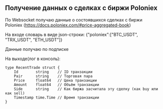 ## Получение данных о сделках с биржи Poloniex

По Websocket получаю данные о состоявшихся сделках с биржи Poloniex (https://docs.poloniex.com/#price-aggregated-book)

На входе словарь в виде json-строки:
{"poloniex":["BTC_USDT", "TRX_USDT", "ETH_USDT"]}

Данные получаю по подписке

На выходе(лог в консоль):

```
type RecentTrade struct {
    Id        string    // ID транзакции
    Pair      string    // Торговая пара
    Price     float64   // Цена транзакции
    Amount    float64   // Объём транзакции
    Side      string    // Как биржа засчитала эту сделку (как buy или как sell)
    Timestamp time.Time // Время транзакции
}
```